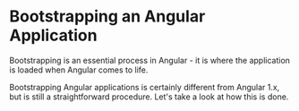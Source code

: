 # Bootstrapping an Angular Application

Bootstrapping is an essential process in Angular - it is where the application is loaded when Angular comes to life.

Bootstrapping Angular applications is certainly different from Angular 1.x, but is still a straightforward procedure. Let's take a look at how this is done.
